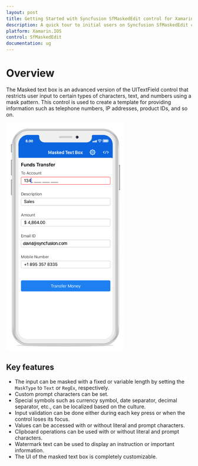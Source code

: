 ```yaml
---
layout: post
title: Getting Started with Syncfusion SfMaskedEdit control for Xamarin.IOS
description: A quick tour to initial users on Syncfusion SfMaskedEdit control for Xamarin.IOS platform 
platform: Xamarin.IOS
control: SfMaskedEdit
documentation: ug
---
```


# Overview

The Masked text box is an advanced version of the UITextField control that restricts user input to certain types of characters, text, and numbers using a mask pattern. This control is used to create a template for providing information such as telephone numbers, IP addresses, product IDs, and so on.

![](SfMaskedEditImages/Overview.png)

## Key features

* The input can be masked with a fixed or variable length by setting the `MaskType` to `Text` or `RegEx`, respectively.
* Custom prompt characters can be set.
* Special symbols such as currency symbol, date separator, decimal separator, etc., can be localized based on the culture.
* Input validation can be done either during each key press or when the control loses its focus.
* Values can be accessed with or without literal and prompt characters.
* Clipboard operations can be used with or without literal and prompt characters.
* Watermark text can be used to display an instruction or important information.
* The UI of the masked text box is completely customizable.
